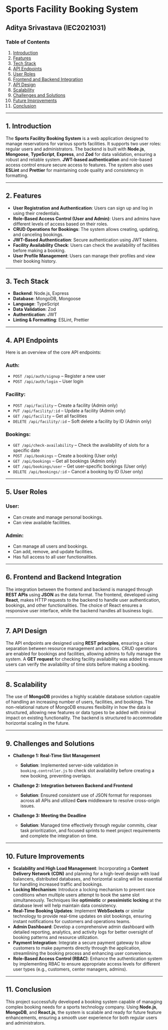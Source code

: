 # Sports Facility Booking System

## Aditya Srivastava (IEC2021031)

### Table of Contents
1. [Introduction](#introduction)
2. [Features](#features)
3. [Tech Stack](#tech-stack)
4. [API Endpoints](#api-endpoints)
5. [User Roles](#user-roles)
6. [Frontend and Backend Integration](#frontend-and-backend-integration)
7. [API Design](#api-design)
8. [Scalability](#scalability)
9. [Challenges and Solutions](#challenges-and-solutions)
10. [Future Improvements](#future-improvements)
11. [Conclusion](#conclusion)

---

## 1. Introduction

The **Sports Facility Booking System** is a web application designed to manage reservations for various sports facilities. It supports two user roles: regular users and administrators. The backend is built with **Node.js**, **Mongoose**, **TypeScript**, **Express**, and **Zod** for data validation, ensuring a robust and reliable system. **JWT-based authentication** and role-based access control ensure secure access to features. The system also uses **ESLint** and **Prettier** for maintaining code quality and consistency in formatting.

---

## 2. Features

- **User Registration and Authentication**: Users can sign up and log in using their credentials.
- **Role-Based Access Control (User and Admin)**: Users and admins have different levels of access based on their roles.
- **CRUD Operations for Bookings**: The system allows creating, updating, and canceling bookings.
- **JWT-Based Authentication**: Secure authentication using JWT tokens.
- **Facility Availability Check**: Users can check the availability of facilities before making a booking.
- **User Profile Management**: Users can manage their profiles and view their booking history.

---

## 3. Tech Stack

- **Backend**: Node.js, Express
- **Database**: MongoDB, Mongoose
- **Language**: TypeScript
- **Data Validation**: Zod
- **Authentication**: JWT
- **Linting & Formatting**: ESLint, Prettier

---

## 4. API Endpoints

Here is an overview of the core API endpoints:

### **Auth:**
- `POST /api/auth/signup` – Register a new user
- `POST /api/auth/login` – User login

### **Facility:**
- `POST /api/facility` – Create a facility (Admin only)
- `PUT /api/facility/:id` – Update a facility (Admin only)
- `GET /api/facility` – Get all facilities
- `DELETE /api/facility/:id` – Soft delete a facility by ID (Admin only)

### **Bookings:**
- `GET /api/check-availability` – Check the availability of slots for a specific date
- `POST /api/bookings` – Create a booking (User only)
- `GET /api/bookings` – Get all bookings (Admin only)
- `GET /api/bookings/user` – Get user-specific bookings (User only)
- `DELETE /api/bookings/:id` – Cancel a booking by ID (User only)

---

## 5. User Roles

### **User:**
- Can create and manage personal bookings.
- Can view available facilities.

### **Admin:**
- Can manage all users and bookings.
- Can add, remove, and update facilities.
- Has full access to all user functionalities.

---

## 6. Frontend and Backend Integration

The integration between the frontend and backend is managed through **REST APIs** using **JSON** as the data format. The frontend, developed using **React**, makes HTTP requests to the backend to handle user authentication, bookings, and other functionalities. The choice of React ensures a responsive user interface, while the backend handles all business logic.

---

## 7. API Design

The API endpoints are designed using **REST principles**, ensuring a clear separation between resource management and actions. CRUD operations are enabled for bookings and facilities, allowing admins to fully manage the system. A **GET request** for checking facility availability was added to ensure users can verify the availability of time slots before making a booking.

---

## 8. Scalability

The use of **MongoDB** provides a highly scalable database solution capable of handling an increasing number of users, facilities, and bookings. The non-relational nature of MongoDB ensures flexibility in how the data is structured, allowing new features or data types to be added with minimal impact on existing functionality. The backend is structured to accommodate horizontal scaling in the future.

---

## 9. Challenges and Solutions

- **Challenge 1: Real-Time Slot Management**
  - **Solution**: Implemented server-side validation in `booking.controller.js` to check slot availability before creating a new booking, preventing overlaps.

- **Challenge 2: Integration between Backend and Frontend**
  - **Solution**: Ensured consistent use of JSON format for responses across all APIs and utilized **Cors** middleware to resolve cross-origin issues.

- **Challenge 3: Meeting the Deadline**
  - **Solution**: Managed time effectively through regular commits, clear task prioritization, and focused sprints to meet project requirements and complete the integration on time.

---

## 10. Future Improvements

- **Scalability and High Load Management**: Incorporating a **Content Delivery Network (CDN)** and planning for a high-level design with load balancers, distributed databases, and horizontal scaling will be essential for handling increased traffic and bookings.
- **Locking Mechanism**: Introduce a locking mechanism to prevent race conditions when multiple users attempt to book the same slot simultaneously. Techniques like **optimistic** or **pessimistic locking** at the database level will help maintain data consistency.
- **Real-Time Booking Updates**: Implement **WebSockets** or similar technology to provide real-time updates on slot bookings, ensuring instant notifications for customers and operations teams.
- **Admin Dashboard**: Develop a comprehensive admin dashboard with detailed reporting, analytics, and activity logs for better oversight of booking patterns and resource utilization.
- **Payment Integration**: Integrate a secure payment gateway to allow customers to make payments directly through the application, streamlining the booking process and enhancing user convenience.
- **Role-Based Access Control (RBAC)**: Enhance the authentication system by implementing RBAC to ensure appropriate access levels for different user types (e.g., customers, center managers, admins).

---

## 11. Conclusion

This project successfully developed a booking system capable of managing complex booking needs for a sports technology company. Using **Node.js**, **MongoDB**, and **React.js**, the system is scalable and ready for future feature enhancements, ensuring a smooth user experience for both regular users and administrators.


